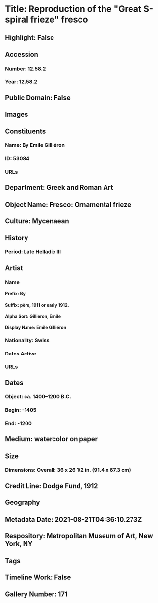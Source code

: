 # Title: Reproduction of the "Great S-spiral frieze" fresco
## Highlight: False
## Accession
### Number: 12.58.2
### Year: 12.58.2
## Public Domain: False
## Images
## Constituents
### Name: By Emile Gilliéron
### ID: 53084
### URLs
## Department: Greek and Roman Art
## Object Name: Fresco: Ornamental frieze
## Culture: Mycenaean
## History
### Period: Late Helladic III
## Artist
### Name
#### Prefix: By
#### Suffix: père, 1911 or early 1912.
#### Alpha Sort: Gillieron, Emile
#### Display Name: Emile Gilliéron
### Nationality: Swiss
### Dates Active
### URLs
## Dates
### Object: ca. 1400–1200 B.C.
### Begin: -1405
### End: -1200
## Medium: watercolor on paper
## Size
### Dimensions: Overall: 36 x 26 1/2 in. (91.4 x 67.3 cm)
## Credit Line: Dodge Fund, 1912
## Geography
## Metadata Date: 2021-08-21T04:36:10.273Z
## Respository: Metropolitan Museum of Art, New York, NY
## Tags
## Timeline Work: False
## Gallery Number: 171